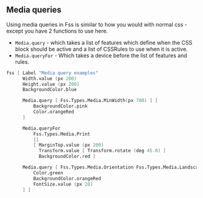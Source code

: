 ## Media queries

Using media queries in Fss is similar to how you would with normal css - except you have 2 functions to use here.

- `Media.query` - which takes a list of features which define when the CSS block should be active and a list of CSSRules to use when it is active.
- `Media.queryFor` - Which takes a device before the list of features and rules.

```fsharp
fss [ Label "Media query examples"
      Width.value (px 200)
      Height.value (px 200)
      BackgroundColor.blue

      Media.query [ Fss.Types.Media.MinWidth(px 700) ] [
          BackgroundColor.pink
          Color.orangeRed
      ]

      Media.queryFor
          Fss.Types.Media.Print
          []
          [ MarginTop.value (px 200)
            Transform.value [ Transform.rotate (deg 45.0) ]
            BackgroundColor.red ]

      Media.query [ Fss.Types.Media.Orientation Fss.Types.Media.Landscape ] [
          Color.green
          BackgroundColor.orangeRed
          FontSize.value (px 28)
      ] ]
```

<example/>
